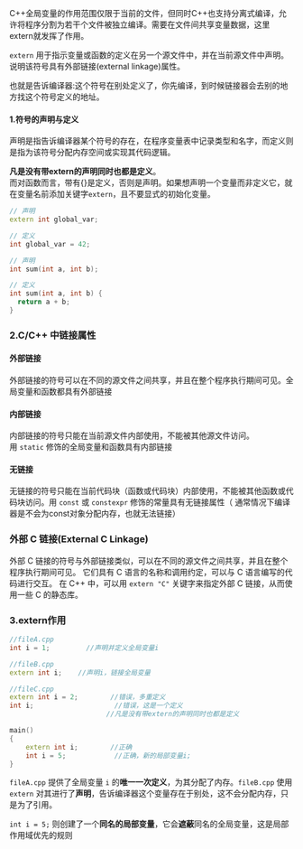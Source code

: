 C++全局变量的作用范围仅限于当前的文件，但同时C++也支持分离式编译，允许将程序分割为若干个文件被独立编译。需要在文件间共享变量数据，这里extern就发挥了作用。

`extern` 用于指示变量或函数的定义在另一个源文件中，并在当前源文件中声明。  
说明该符号具有外部链接(external linkage)属性。

也就是告诉编译器:这个符号在别处定义了，你先编译，到时候链接器会去别的地方找这个符号定义的地址。

#### 1.符号的声明与定义

声明是指告诉编译器某个符号的存在，在程序变量表中记录类型和名字，而定义则是指为该符号分配内存空间或实现其代码逻辑。

**凡是没有带extern的声明同时也都是定义**。  
而对函数而言，带有{}是定义，否则是声明。如果想声明一个变量而非定义它，就在变量名前添加关键字`extern`，且不要显式的初始化变量。
```cpp
// 声明
extern int global_var;

// 定义
int global_var = 42;
```

```cpp
// 声明
int sum(int a, int b);

// 定义
int sum(int a, int b) {
  return a + b;
}
```

### 2.C/C++ 中链接属性

#### 外部链接
外部链接的符号可以在不同的源文件之间共享，并且在整个程序执行期间可见。全局变量和函数都具有外部链接

#### 内部链接
内部链接的符号只能在当前源文件内部使用，不能被其他源文件访问。用 `static` 修饰的全局变量和函数具有内部链接

#### 无链接
无链接的符号只能在当前代码块（函数或代码块）内部使用，不能被其他函数或代码块访问。用 `const` 或 `constexpr` 修饰的常量具有无链接属性（ 通常情况下编译器是不会为const对象分配内存，也就无法链接）

### 外部 C 链接(External C Linkage)
外部 C 链接的符号与外部链接类似，可以在不同的源文件之间共享，并且在整个程序执行期间可见。
它们具有 C 语言的名称和调用约定，可以与 C 语言编写的代码进行交互。
在 C++ 中，可以用 `extern "C"` 关键字来指定外部 C 链接，从而使用一些 C 的静态库。


### 3.extern作用
```cpp
//fileA.cpp
int i = 1;         //声明并定义全局变量i

//fileB.cpp
extern int i;    //声明i，链接全局变量

//fileC.cpp
extern int i = 2;        //错误，多重定义
int i;                    //错误，这是一个定义
						//凡是没有带extern的声明同时也都是定义

main()
{
    extern int i;        //正确
    int i = 5;            //正确，新的局部变量i;
}
```
`fileA.cpp` 提供了全局变量 `i` 的**唯一一次定义**，为其分配了内存。`fileB.cpp` 使用 `extern` 对其进行了**声明**，告诉编译器这个变量存在于别处，这不会分配内存，只是为了引用。

`int i = 5;` 则创建了一个**同名的局部变量**，它会**遮蔽**同名的全局变量，这是局部作用域优先的规则